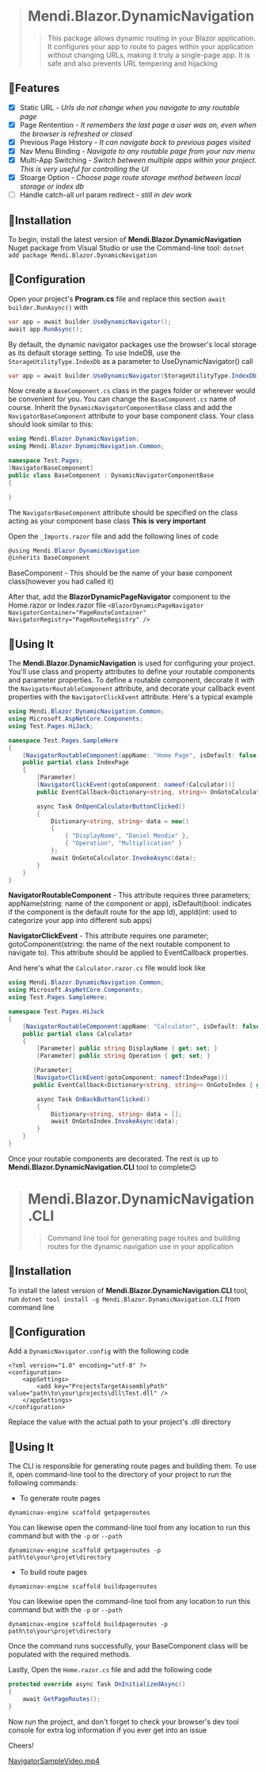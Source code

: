 > # Mendi.Blazor.DynamicNavigation
>>This package allows dynamic routing in your Blazor application. It configures your app to route to pages within your application without changing URLs, making it truly a single-page app. It is safe and also prevents URL tempering and hijacking

## 👏Features
- [x] Static URL - *Urls do not change when you navigate to any routable page*
- [x] Page Rentention - *It remembers the last page a user was on, even when the browser is refreshed or closed*
- [x] Previous Page History - *It can navigate back to previous pages visited*
- [x] Nav Menu Binding - *Navigate to any routable page from your nav menu*
- [x] Multi-App Switching - *Switch between multiple apps within your project. This is very useful for controlling the UI*
- [x] Stoarge Option - *Choose page route storage method between local storage or index db*
- [ ] Handle catch-all url param redirect - *still in dev work*

## 📖Installation
To begin, install the latest version of **Mendi.Blazor.DynamicNavigation** Nuget package from Visual Studio or use the Command-line tool: 
`dotnet add package Mendi.Blazor.DynamicNavigation` 

## 🔧Configuration

Open your project's **Program.cs** file and replace this section ```await builder.RunAsync()``` with
```csharp
var app = await builder.UseDynamicNavigator();
await app.RunAsync();
```

By default, the dynamic navigator packages use the browser's local storage as its default storage setting. To use IndeDB, use the `StorageUtilityType.IndexDb` as
a parameter to UseDynamicNavigator() call
```csharp
var app = await builder.UseDynamicNavigator(StorageUtilityType.IndexDb);
```

Now create a `BaseComponent.cs` class in the pages folder or wherever would be convenient for you. You can change the `BaseComponent.cs` name of course.
Inherit the `DynamicNavigatorComponentBase` class and add the `NavigatorBaseComponent` attribute to your base component class. Your class should look similar to this:
```csharp
using Mendi.Blazor.DynamicNavigation;
using Mendi.Blazor.DynamicNavigation.Common;

namespace Test.Pages;
[NavigatorBaseComponent]
public class BaseComponent : DynamicNavigatorComponentBase
{

}
```
The `NavigatorBaseComponent` attribute should be specified on the class acting as your component base class **This is very important**

Open the `_Imports.razor` file and add the following lines of code
``` csharp
@using Mendi.Blazor.DynamicNavigation
@inherits BaseComponent
```
BaseComponent - This should be the name of your base component class(however you had called it)

After that, add the **BlazorDynamicPageNavigator** component to the Home.razor or Index.razor file `<BlazorDynamicPageNavigator NavigatorContainer="PageRouteContainer" NavigatorRegistry="PageRouteRegistry" />`

## 🚀Using It

The **Mendi.Blazor.DynamicNavigation** is used for configuring your project. You'll use class and property attributes to define your routable components and parameter properties. 
To define a routable component, decorate it with the `NavigatorRoutableComponent` attribute, and decorate your callback event properties with the `NavigatorClickEvent` attribute. Here's a typical example

``` csharp
using Mendi.Blazor.DynamicNavigation.Common;
using Microsoft.AspNetCore.Components;
using Test.Pages.HiJack;

namespace Test.Pages.SampleHere
{
    [NavigatorRoutableComponent(appName: "Home Page", isDefault: false, appId: 1)]
    public partial class IndexPage
    {
        [Parameter]
        [NavigatorClickEvent(gotoComponent: nameof(Calculator))]
        public EventCallback<Dictionary<string, string>> OnGotoCalculator { get; set; }

        async Task OnOpenCalculatorButtonClicked()
        {
            Dictionary<string, string> data = new()
            {
                { "DisplayName", "Daniel Mendie" },
                { "Operation", "Multiplication" }
            };
            await OnGotoCalculator.InvokeAsync(data);
        }
    }
}
```
**NavigatorRoutableComponent** - This attribute requires three parameters; appName(string: name of the component or app), isDefault(bool: indicates if the component is the default route for the app Id), appId(int: used to categorize your app into different sub apps)

**NavigatorClickEvent** - This attribute requires one parameter; gotoComponent(string: the name of the next routable component to navigate to). This attribute should be applied to EventCallback properties.

And here's what the `Calculator.razor.cs` file would look like
``` csharp
using Mendi.Blazor.DynamicNavigation.Common;
using Microsoft.AspNetCore.Components;
using Test.Pages.SampleHere;

namespace Test.Pages.HiJack
{
    [NavigatorRoutableComponent(appName: "Calculator", isDefault: false, appId: 1)]
    public partial class Calculator
    {
        [Parameter] public string DisplayName { get; set; }
        [Parameter] public string Operation { get; set; }

       [Parameter]
       [NavigatorClickEvent(gotoComponent: nameof(IndexPage))]
       public EventCallback<Dictionary<string, string>> OnGotoIndex { get; set; }

        async Task OnBackButtonClicked()
        {
            Dictionary<string, string> data = [];
            await OnGotoIndex.InvokeAsync(data);
        }
    }
}

```

Once your routable components are decorated. The rest is up to **Mendi.Blazor.DynamicNavigation.CLI** tool to complete😉


> # Mendi.Blazor.DynamicNavigation.CLI
>>Command line tool for generating page routes and building routes for the dynamic navigation use in your application

## 📖Installation
To install the latest version of **Mendi.Blazor.DynamicNavigation.CLI** tool, run `dotnet tool install -g Mendi.Blazor.DynamicNavigation.CLI` from command line

## 🔧Configuration

Add a `DynamicNavigator.config` with the following code
```
<?xml version="1.0" encoding="utf-8" ?>
<configuration>
	<appSettings>
		<add key="ProjectsTargetAssemblyPath" value="path\to\your\projects\dll\Test.dll" />
	</appSettings>
</configuration>

```
Replace the value with the actual path to your project's .dll directory

## 🚀Using It

The CLI is responsible for generating route pages and building them. To use it, open command-line tool to the directory of your project to run the following commands:

- To generate route pages
```
dynamicnav-engine scaffold getpageroutes
```

You can likewise open the command-line tool from any location to run this command but with the `-p` or `--path` 
```
dynamicnav-engine scaffold getpageroutes -p path\to\your\projet\directory
```

- To build route pages
```
dynamicnav-engine scaffold buildpageroutes
```
You can likewise open the command-line tool from any location to run this command but with the `-p` or `--path` 
```
dynamicnav-engine scaffold buildpageroutes -p path\to\your\projet\directory
```

Once the command runs successfully, your BaseComponent class will be populated with the required methods.

Lastly, Open the `Home.razor.cs` file and add the following code
``` csharp
protected override async Task OnInitializedAsync()
{
    await GetPageRoutes();
}
```

Now run the project, and don't forget to check your browser's dev tool console for extra log information if you ever get into an issue


Cheers!


[NavigatorSampleVideo.mp4](https://github.com/danielmendie/Mendi.Blazor.DynamicNavigation/assets/66223776/0e6f1a56-d133-4604-83e7-69207cab3be2)






